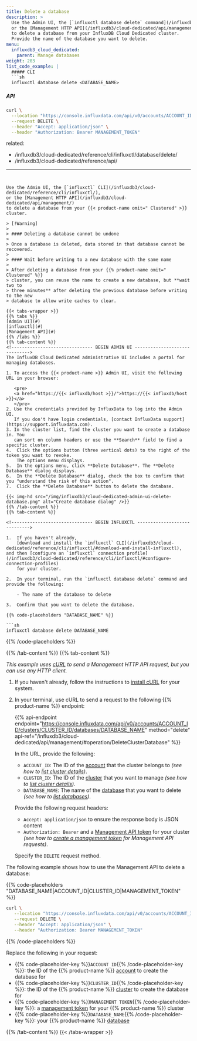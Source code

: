 ```yaml
---
title: Delete a database
description: >
  Use the Admin UI, the [`influxctl database delete` command](/influxdb3/cloud-dedicated/reference/cli/influxctl/database/delete/),
  or the [Management HTTP API](/influxdb3/cloud-dedicated/api/management/)
  to delete a database from your InfluxDB Cloud Dedicated cluster.
  Provide the name of the database you want to delete.
menu:
  influxdb3_cloud_dedicated:
    parent: Manage databases
weight: 203
list_code_example: |
  ##### CLI
  ```sh
  influxctl database delete <DATABASE_NAME>
  ```

  ##### API
  ```sh
  curl \
    --location "https://console.influxdata.com/api/v0/accounts/ACCOUNT_ID/clusters/CLUSTER_ID/databases/DATABASE_NAME" \
    --request DELETE \
    --header "Accept: application/json" \
    --header "Authorization: Bearer MANAGEMENT_TOKEN"
  ```
related:
  - /influxdb3/cloud-dedicated/reference/cli/influxctl/database/delete/
  - /influxdb3/cloud-dedicated/reference/api/
---
```


Use the Admin UI, the [`influxctl` CLI](/influxdb3/cloud-dedicated/reference/cli/influxctl/),
or the [Management HTTP API](/influxdb3/cloud-dedicated/api/management/)
to delete a database from your {{< product-name omit=" Clustered" >}} cluster.

> [!Warning]
> 
> #### Deleting a database cannot be undone
> 
> Once a database is deleted, data stored in that database cannot be recovered.
>
> #### Wait before writing to a new database with the same name
>
> After deleting a database from your {{% product-name omit=" Clustered" %}}
> cluster, you can reuse the name to create a new database, but **wait two to
> three minutes** after deleting the previous database before writing to the new
> database to allow write caches to clear.

{{< tabs-wrapper >}}
{{% tabs %}}
[Admin UI](#)
[influxctl](#)
[Management API](#)
{{% /tabs %}}
{{% tab-content %}}
<!------------------------------- BEGIN ADMIN UI ------------------------------>
The InfluxDB Cloud Dedicated administrative UI includes a portal for
managing databases.

1. To access the {{< product-name >}} Admin UI, visit the following URL in your browser:

   <pre>
   <a href="https://{{< influxdb/host >}}/">https://{{< influxdb/host >}}</a>
   </pre>
2. Use the credentials provided by InfluxData to log into the Admin UI.
   If you don't have login credentials, [contact InfluxData support](https://support.influxdata.com).
3. In the cluster list, find the cluster you want to create a database in. You
   can sort on column headers or use the **Search** field to find a specific cluster.
4.  Click the options button (three vertical dots) to the right of the token you want to revoke.
    The options menu displays.
5.  In the options menu, click **Delete Database**. The **Delete Database** dialog displays. 
6.  In the **Delete Database** dialog, check the box to confirm that you "understand the risk of this action".
7.  Click the **Delete Database** button to delete the database.

{{< img-hd src="/img/influxdb3/cloud-dedicated-admin-ui-delete-database.png" alt="Create database dialog" />}} 
{{% /tab-content %}}
{{% tab-content %}}

<!------------------------------- BEGIN INFLUXCTL ----------------------------->

1.  If you haven't already,
    [download and install the `influxctl` CLI](/influxdb3/cloud-dedicated/reference/cli/influxctl/#download-and-install-influxctl), and then [configure an `influxctl` connection profile](/influxdb3/cloud-dedicated/reference/cli/influxctl/#configure-connection-profiles) 
    for your cluster.

2.  In your terminal, run the `influxctl database delete` command and provide the following:

    - The name of the database to delete

3.  Confirm that you want to delete the database.

{{% code-placeholders "DATABASE_NAME" %}}

```sh
influxctl database delete DATABASE_NAME
```

{{% /code-placeholders %}}

<!-------------------------------- END INFLUXCTL ------------------------------>
{{% /tab-content %}}
{{% tab-content %}}
<!------------------------------- BEGIN cURL ---------------------------------->

_This example uses [cURL](https://curl.se/) to send a Management HTTP API request, but you can use any HTTP client._

1.  If you haven't already, follow the instructions to [install cURL](https://everything.curl.dev/install/index.html) for your system.
2.  In your terminal, use cURL to send a request to the following {{% product-name %}} endpoint:

    {{% api-endpoint endpoint="https://console.influxdata.com/api/v0/accounts/ACCOUNT_ID/clusters/CLUSTER_ID/databases/DATABASE_NAME" method="delete" api-ref="/influxdb3/cloud-dedicated/api/management/#operation/DeleteClusterDatabase" %}}

    In the URL, provide the following:

    - `ACCOUNT_ID`: The ID of the [account](/influxdb3/cloud-dedicated/get-started/setup/#request-an-influxdb-cloud-dedicated-cluster) 
      that the cluster belongs to _(see how to [list cluster details](/influxdb3/cloud-dedicated/admin/clusters/list/#detailed-output-in-json))_.
    - `CLUSTER_ID`: The ID of the [cluster](/influxdb3/cloud-dedicated/get-started/setup/#request-an-influxdb-cloud-dedicated-cluster) 
      that you want to manage _(see how to [list cluster details](/influxdb3/cloud-dedicated/admin/clusters/list/#detailed-output-in-json))_.
    - `DATABASE_NAME`: The name of the [database](/influxdb3/cloud-dedicated/admin/databases/)
      that you want to delete _(see how to [list databases](/influxdb3/cloud-dedicated/admin/databases/list/))_.

    Provide the following request headers:

    - `Accept: application/json` to ensure the response body is JSON content
    - `Authorization: Bearer` and a [Management API token](/influxdb3/cloud-dedicated/admin/tokens/management/) for your cluster _(see how to [create a management token](/influxdb3/cloud-dedicated/admin/tokens/management/) for Management API requests)_.

    Specify the `DELETE` request method.

The following example shows how to use the Management API to delete a database:

{{% code-placeholders "DATABASE_NAME|ACCOUNT_ID|CLUSTER_ID|MANAGEMENT_TOKEN" %}}

```sh
curl \
   --location "https://console.influxdata.com/api/v0/accounts/ACCOUNT_ID/clusters/CLUSTER_ID/databases/DATABASE_NAME" \
   --request DELETE \
   --header "Accept: application/json" \
   --header "Authorization: Bearer MANAGEMENT_TOKEN"
```

{{% /code-placeholders %}}

Replace the following in your request:

- {{% code-placeholder-key %}}`ACCOUNT_ID`{{% /code-placeholder-key %}}: the ID of the {{% product-name %}} [account](/influxdb3/cloud-dedicated/get-started/setup/#request-an-influxdb-cloud-dedicated-cluster) to create the database for
- {{% code-placeholder-key %}}`CLUSTER_ID`{{% /code-placeholder-key %}}: the ID of the {{% product-name %}} [cluster](/influxdb3/cloud-dedicated/get-started/setup/#request-an-influxdb-cloud-dedicated-cluster) to create the database for
- {{% code-placeholder-key %}}`MANAGEMENT TOKEN`{{% /code-placeholder-key %}}: a [management token](/influxdb3/cloud-dedicated/admin/tokens/management/) for your {{% product-name %}} cluster
- {{% code-placeholder-key %}}`DATABASE_NAME`{{% /code-placeholder-key %}}: your {{% product-name %}} [database](/influxdb3/cloud-dedicated/admin/databases/)
<!------------------------------- END cURL ------------------------------------>
{{% /tab-content %}}
{{< /tabs-wrapper >}}
